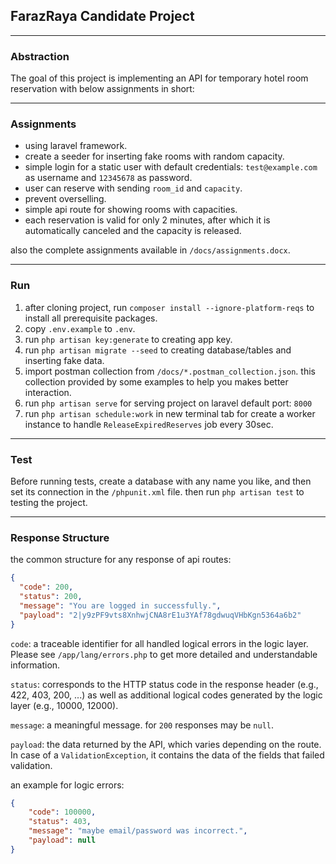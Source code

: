 ## FarazRaya Candidate Project

---

### Abstraction

The goal of this project is implementing an API for temporary hotel room reservation with below assignments in short:

---

### Assignments

- using laravel framework.
- create a seeder for inserting fake rooms with random capacity.
- simple login for a static user with default credentials: `test@example.com` as username and `12345678` as password.
- user can reserve with sending `room_id` and `capacity`.
- prevent overselling.
- simple api route for showing rooms with capacities.
- each reservation is valid for only 2 minutes, after which it is automatically canceled and the capacity is released.

also the complete assignments available in `/docs/assignments.docx`.

---

### Run

1. after cloning project, run `composer install --ignore-platform-reqs` to install all prerequisite packages.
2. copy `.env.example` to `.env`.
3. run `php artisan key:generate` to creating app key.
4. run `php artisan migrate --seed` to creating database/tables and inserting fake data.
5. import postman collection from `/docs/*.postman_collection.json`. this collection provided by some examples to help
   you makes better interaction.
6. run `php artisan serve` for serving project on laravel default port: `8000`
7. run `php artisan schedule:work` in new terminal tab for create a worker instance to handle `ReleaseExpiredReserves`
   job every 30sec.

---

### Test

Before running tests, create a database with any name you like, and then set its connection in the `/phpunit.xml` file.
then run `php artisan test` to testing the project.

---

### Response Structure

the common structure for any response of api routes:

```json
{
  "code": 200,
  "status": 200,
  "message": "You are logged in successfully.",
  "payload": "2|y9zPF9vts8XnhwjCNA8rE1u3YAf78gdwuqVHbKgn5364a6b2"
}
```

`code`: a traceable identifier for all handled logical errors in the logic layer. Please see `/app/lang/errors.php` to get
more detailed and understandable information.

`status`: corresponds to the HTTP status code in the response header (e.g., 422, 403, 200, ...) as well as additional
logical codes generated by the logic layer (e.g., 10000, 12000).

`message`: a meaningful message. for `200` responses may be `null`.

`payload`: the data returned by the API, which varies depending on the route. In case of a `ValidationException`, it
contains the data of the fields that failed validation.

an example for logic errors:
```json
{
    "code": 100000,
    "status": 403,
    "message": "maybe email/password was incorrect.",
    "payload": null
}
```